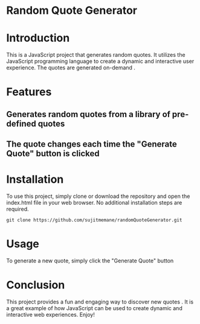 # Random Quote Generator
# Introduction
This is a JavaScript project that generates random quotes. It utilizes the JavaScript programming language to create a dynamic and interactive user experience. The quotes are generated on-demand .
# Features
## Generates random quotes from a library of pre-defined quotes
## The quote changes each time the "Generate Quote" button is clicked

# Installation
To use this project, simply clone or download the repository and open the index.html file in your web browser. No additional installation steps are required.
```
git clone https://github.com/sujitmemane/randomQuoteGenerator.git

```
# Usage
To generate a new quote, simply click the "Generate Quote" button

# Conclusion
This project provides a fun and engaging way to discover new quotes . It is a great example of how JavaScript can be used to create dynamic and interactive web experiences. Enjoy!
